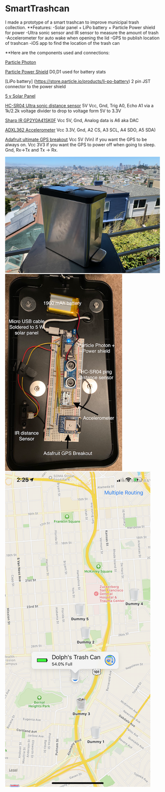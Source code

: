 # SmartTrashcan
I made a prototype of a smart trashcan to improve municipal trash collection.
**Features:
-Solar panel + LiPo battery + Particle Power shield for power
-Ultra sonic sensor and IR sensor to measure the amount of trash
-Accelerometer for auto wake when opening the lid
-GPS to publish location of trashcan
-iOS app to find the location of the trash can

**Here are the components used and connections:

[Particle Photon ](https://store.particle.io/products/photon)

[Particle Power Shield](https://store.particle.io/products/power-shield-with-headers)
D0,D1 used for battery stats

[LiPo battery] (https://store.particle.io/products/li-po-battery)
2 pin JST connector to the power shield

[5 v Solar Panel](https://www.amazon.com/gp/product/B00CBT8A14/ref=ppx_yo_dt_b_asin_title_o02_s00?ie=UTF8&psc=1)


[HC-SR04 Ultra sonic distance sensor](https://www.sparkfun.com/products/13959)
5V Vcc, Gnd, Trig A0, Echo A1 via a 1k/2.2k voltage divider to drop to voltage form 5V to 3.3V

[Sharp IR GP2Y0A41SK0F](https://www.pololu.com/product/2464)
Vcc 5V, Gnd, Analog data is A6 aka DAC

[ADXL362 Accelerometer](https://www.sparkfun.com/products/11446)
Vcc 3.3V, Gnd, A2 CS,  A3 SCL, A4 SDO, A5 SDA)

[Adafruit ultimate GPS breakout](https://www.adafruit.com/product/746)
Vcc 5V (Vin) if you want the GPS to be always on. Vcc 3V3 if you want the GPS to power off when going to sleep.
Gnd, Rx->Tx and Tx -> Rx.


![Pictures](https://github.com/dolphrehbein/SmartTrashcan/blob/master/trashcan1.png)
![Pictures](https://github.com/dolphrehbein/SmartTrashcan/blob/master/Circuit.png)
![Pictures](https://github.com/dolphrehbein/SmartTrashcan/blob/master/App%20screenshot.png)
